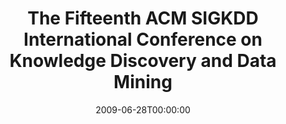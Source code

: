 ---
acronym: ACM SIGKDD (KDD '9)
date: '2009-06-28T00:00:00'
ext_url: http://www.kdd.org/kdd2009/
location: Paris
submission_date: '2009-02-02T00:00:00'
title: The Fifteenth ACM SIGKDD International Conference on Knowledge Discovery and
  Data Mining
---